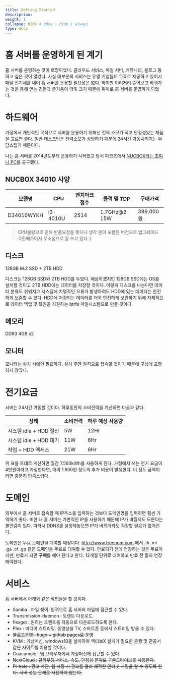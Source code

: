 ```yaml
---
title: Getting Started
description:
weight: 1
collapse: hide # show | hide | always
type: docs
---
```


# 홈 서버를 운영하게 된 계기

홈 서버를 운영하는 것이 로망이었다. 클라우드 서비스, 파일 서버, 커뮤니티, 블로그 등 하고 싶은 것이 많았다. 사실 대부분의 서비스는 유명 기업들이 무료로 제공하고 있어서 매달 전기세를 내며 홈 서버를 운용할 필요성은 없다. 하지만 이리저리 뜯어보고 바꿔가는 것을 통해 얻는 경험과 즐거움이 더욱 크기 때문에 취미로 홈 서버를 운영하게 되었다.

# 하드웨어

가정에서 개인적인 목적으로 서버를 운용하기 위해선 전력 소모가 적고 안정성있는 제품을 고르면 좋다. 일반 데스크탑은 전력소모가 상당하기 때문에 24시간 가동시키기는 부담스럽기 때문이다.

나는 홈 서버를 2014년도부터 운용하기 시작했고 당시 파코즈에서 [NUCBOX라는 초미니 PC](http://www.parkoz.com/zboard/view.php?id=notices&no=1196)를 공구했다.

## NUCBOX 34010 사양

| 모델명     | CPU      | 벤치마크 점수 | 클럭 및 TDP  | 구매가격  |
| ---------- | -------- | ------------- | ------------ | --------- |
| D34010WYKH | i3-4010U | 2514          | 1.7GHz@2 15W | 399,000원 |

> CPU불량으로 인해 반품요청을 햇으나 냉각 팬이 포함된 버전으로 업그레이드 교환해주어서 무소음으로 잘 쓰고 있다 :)

## 디스크

128GB M.2 SSD + 2TB HDD

디스크는 128GB SSD와 2TB HDD를 두었다. 예상하겠지만 128GB SSD에는 OS를 설치할 것이고 2TB HDD에는 데이터를 저장할 것이다. 이렇게 디스크를 나눈다면 데이터 분류도 쉬워지고 시스템에 치명적인 오류가 발생하여도 HDD에 있는 데이터는 안전하게 보존할 수 있다. HDD에 저장되는 데이터를 더욱 안전하게 보관하기 위해 자체적으로 데이터 백업 및 복원을 지원하는 btrfs 파일시스템으로 만들 것이다.

## 메모리

DDR3 4GB x2

## 모니터

모니터는 설치 시에만 필요하다. 설치 후엔 원격으로 접속할 것이기 때문에 구성에 포함하지 않았다.

# 전기요금

서버는 24시간 가동할 것이다. 하루동안의 소비전력을 계산하면 다음과 같다.

| 상태                   | 소비전력 | 하루 예상 사용량 |
| ---------------------- | -------- | ---------------- |
| 시스템 idle + HDD 절전 | 5W       | 12Hr             |
| 시스템 idle + HDD 대기 | 11W      | 6Hr              |
| 작업 + HDD 엑세스      | 21W      | 6Hr              |

위 표를 토대로 계산하면 월간 7.560kWh를 사용하게 된다. 가정에서 쓰는 전기 요금이 4만원이라고 가정한다면, 대략 1,600원 정도의 추가 비용이 발생한다. 이 정도 금액이라면 충분히 만족스럽다.

# 도메인

외부에서 홈 서버로 접속할 때 IP주소를 입력하는 것보다 도메인명을 입력하면 훨씬 기억하기 좋다. 또한 내 홈 서버는 가변적인 IP를 사용하기 때문에 IP가 바뀔지도 모른다는 불안감이 있다. 따라서 DDNS를 설정해놓으면 IP가 바뀌더라도 걱정할 필요가 없어진다.

도메인은 무료 도메인을 대여할 예정이다. http://www.freenom.com 에서 .tk .ml .ga .cf .gq 같은 도메인을 무료로 대여할 수 있다. 만료되기 전에 연장하는 것은 무료이지만, 만료가 되면 **구매**를 해야 된다고 한다. 12개월 단위로 대여하고 만료 전 필히 연장 해야한다.

# 서비스

홈 서버에서 아래와 같은 작업들을 할 것이다.

- Samba : 파일 쉐어. 원격으로 홈 서버의 파일에 접근할 수 있다.
- Transmission-daemon : 토렌트 다운로드.
- flexget : 원하는 토렌트를 자동으로 다운로드하도록 한다.
- Plex : 미디어 스트리밍. 동영상을 TV, 스마트폰 등에서 스트리밍 받을 수 있다.
- ~~블로그운영 : hugo + github pages로 운영~~
- KVM : 가상머신. windows10을 설치하여 엑티브X 설치가 필요한 은행 및 관공서 같은 사이트를 이용할 것이다.
- Guacamole : 웹 브라우저에서 가상머신에 접근할 수 있다.
- ~~NextCloud : 클라우딩 서비스. 속도, 안정성 문제로 구글드라이브를 사용한다.~~
- ~~Pi-hole : 광고 차단. 웹 서핑 시 광고를 걸러 쾌적한 인터넷 서핑을 할 수 있도록 한다. 서버 성능 문제로 사용하지 않는다.~~
